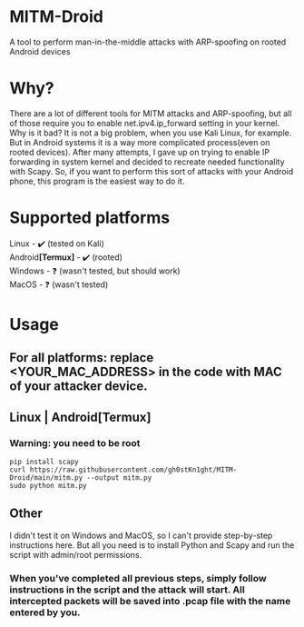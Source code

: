 # MITM-Droid
A tool to perform man-in-the-middle attacks with ARP-spoofing on rooted Android devices
# Why?
There are a lot of different tools for MITM attacks and ARP-spoofing, but all of those require you to enable net.ipv4.ip_forward setting in your kernel. Why is it bad? It is not a big problem, when you use Kali Linux, for example. But in Android systems it is a way more complicated process(even on rooted devices). After many attempts, I gave up on trying to enable IP forwarding in system kernel and decided to recreate needed functionality with Scapy. So, if you want to perform this sort of attacks with your Android phone, this program is the easiest way to do it.
# Supported platforms
Linux - ✔️ (tested on Kali)<br>
Android<b>[Termux]</b> - ✔️ (rooted)<br>
Windows - ❓ (wasn't tested, but should work)<br>
MacOS - ❓ (wasn't tested)
# Usage
## For all platforms: replace <YOUR_MAC_ADDRESS> in the code with MAC of your attacker device.
## Linux | Android[Termux]
### Warning: you need to be root
```
pip install scapy
curl https://raw.githubusercontent.com/gh0stKn1ght/MITM-Droid/main/mitm.py --output mitm.py
sudo python mitm.py
```
## Other
I didn't test it on Windows and MacOS, so I can't provide step-by-step instructions here. But all you need is to install Python and Scapy and run the script with admin/root permissions.<br>
### When you've completed all previous steps, simply follow instructions in the script and the attack will start. All intercepted packets will be saved into .pcap file with the name entered by you.
